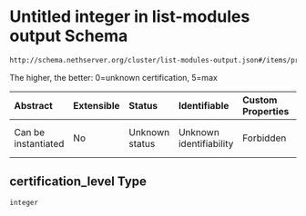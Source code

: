 # Untitled integer in list-modules output Schema

```txt
http://schema.nethserver.org/cluster/list-modules-output.json#/items/properties/certification_level
```

The higher, the better: 0=unknown certification, 5=max

| Abstract            | Extensible | Status         | Identifiable            | Custom Properties | Additional Properties | Access Restrictions | Defined In                                                                            |
| :------------------ | :--------- | :------------- | :---------------------- | :---------------- | :-------------------- | :------------------ | :------------------------------------------------------------------------------------ |
| Can be instantiated | No         | Unknown status | Unknown identifiability | Forbidden         | Allowed               | none                | [list-modules-output.json\*](cluster/list-modules-output.json "open original schema") |

## certification\_level Type

`integer`
